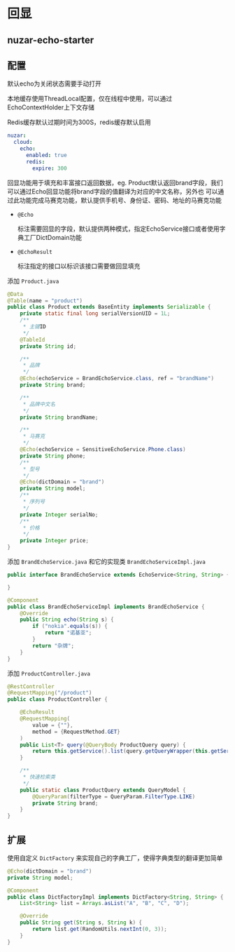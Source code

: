 # 回显

## nuzar-echo-starter

## 配置

默认echo为关闭状态需要手动打开

本地缓存使用ThreadLocal配置，仅在线程中使用，可以通过EchoContextHolder上下文存储

Redis缓存默认过期时间为300S，redis缓存默认启用

```yml
nuzar:
  cloud:
    echo:
      enabled: true
      redis:
        expire: 300
```

回显功能用于填充和丰富接口返回数据，eg. Product默认返回brand字段，我们可以通过Echo回显功能将brand字段的值翻译为对应的中文名称，另外也
可以通过此功能完成马赛克功能，默认提供手机号、身份证、密码、地址的马赛克功能

* `@Echo`

  标注需要回显的字段，默认提供两种模式，指定EchoService接口或者使用字典工厂DictDomain功能

* `@EchoResult`
  
  标注指定的接口以标识该接口需要做回显填充

添加 `Product.java`

```java
@Data
@Table(name = "product")
public class Product extends BaseEntity implements Serializable {
    private static final long serialVersionUID = 1L;
    /**
     * 主键ID
     */
    @TableId
    private String id;

    /**
     * 品牌
     */
    @Echo(echoService = BrandEchoService.class, ref = "brandName")
    private String brand;

    /**
     * 品牌中文名
     */
    private String brandName;

    /**
     * 马赛克
     */
    @Echo(echoService = SensitiveEchoService.Phone.class)
    private String phone;
    /**
     * 型号
     */
    @Echo(dictDomain = "brand")
    private String model;
    /**
     * 序列号
     */
    private Integer serialNo;
    /**
     * 价格
     */
    private Integer price;
}
```

添加 `BrandEchoService.java` 和它的实现类 `BrandEchoServiceImpl.java`

```java BrandEchoService
public interface BrandEchoService extends EchoService<String, String> {

}
```

```java BrandEchoServiceImpl
@Component
public class BrandEchoServiceImpl implements BrandEchoService {
    @Override
    public String echo(String s) {
        if ("nokia".equals(s)) {
            return "诺基亚";
        }
        return "杂牌";
    }
}
```

添加 `ProductController.java`

```java
@RestController
@RequestMapping("/product")
public class ProductController {

    @EchoResult
    @RequestMapping(
        value = {""},
        method = {RequestMethod.GET}
    )
    public List<T> query(@QueryBody ProductQuery query) {
        return this.getService().list(query.getQueryWrapper(this.getService().getEntityClass()));
    }

    /**
     * 快速检索类
     */
    public static class ProductQuery extends QueryModel {
        @QueryParam(filterType = QueryParam.FilterType.LIKE)
        private String brand;
    }
}
```

## 扩展

使用自定义 `DictFactory` 来实现自己的字典工厂，使得字典类型的翻译更加简单

```java
@Echo(dictDomain = "brand")
private String model;
```

```java
@Component
public class DictFactoryImpl implements DictFactory<String, String> {
    List<String> list = Arrays.asList("A", "B", "C", "D");

    @Override
    public String get(String s, String k) {
        return list.get(RandomUtils.nextInt(0, 3));
    }
}
```
